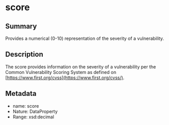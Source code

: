 <!-- Automatically generated by spec-parser v2.0.0 on 2024-01-08T22:20:56.273795+00:00 -->
<!-- SPDX-License-Identifier: Community-Spec-1.0 -->

# score

## Summary

Provides a numerical (0-10) representation of the severity of a vulnerability.


## Description

The score provides information on the severity of a vulnerability per the
Common Vulnerability Scoring System as defined on [https://www.first.org/cvss](https://www.first.org/cvss/).


## Metadata

- name: score
- Nature: DataProperty
- Range: xsd:decimal




